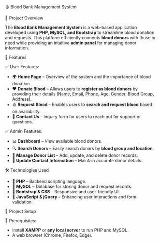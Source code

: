 🩸 Blood Bank Management System  

🚀 Project Overview  

The **Blood Bank Management System** is a web-based application developed using **PHP, MySQL, and Bootstrap** to streamline blood donation and requests. This platform efficiently connects **blood donors** with those in need while providing an intuitive **admin panel** for managing donor information.  

🎯 Features  

 ✅ User Features:  
- 🌍 **Home Page** – Overview of the system and the importance of blood donation.  
- ❤️ **Donate Blood** – Allows users to **register as blood donors** by providing their details (Name, Email, Phone, Age, Gender, Blood Group, Address).  
- 🩸 **Request Blood** – Enables users to **search and request blood** based on availability.  
- 📩 **Contact Us** – Inquiry form for users to reach out for support or questions.  

 ✅ Admin Features:  
- 📊 **Dashboard** – View available blood donors.  
- 🔍 **Search Donors** – Easily search donors by **blood group and location**.  
- 📝 **Manage Donor List** – Add, update, and delete donor records.  
- 🔧 **Update Contact Information** – Maintain accurate donor details.  

🛠️ Technologies Used  

- 🔹 **PHP** – Backend scripting language.  
- 🔹 **MySQL** – Database for storing donor and request records.  
- 🔹 **Bootstrap & CSS** – Responsive and user-friendly UI.  
- 🔹 **JavaScript & jQuery** – Enhancing user interactions and form validation.  


📂 Project Setup  

🔹 Prerequisites:  
- Install **XAMPP** or **any local server** to run PHP and MySQL.  
- A web browser (Chrome, Firefox, Edge).
